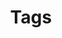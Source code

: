 ---
title: Tags
title_seo: ''
description: List of tags
image: ''
draft: false
noindex: true
translationKey: tags
---
